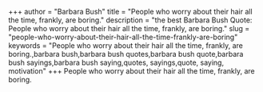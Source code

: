 +++
author = "Barbara Bush"
title = "People who worry about their hair all the time, frankly, are boring."
description = "the best Barbara Bush Quote: People who worry about their hair all the time, frankly, are boring."
slug = "people-who-worry-about-their-hair-all-the-time-frankly-are-boring"
keywords = "People who worry about their hair all the time, frankly, are boring.,barbara bush,barbara bush quotes,barbara bush quote,barbara bush sayings,barbara bush saying,quotes, sayings,quote, saying, motivation"
+++
People who worry about their hair all the time, frankly, are boring.
